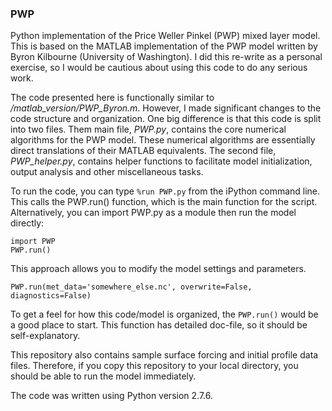 ### PWP

Python implementation of the Price Weller Pinkel (PWP) mixed layer model. This is based on the MATLAB implementation of the PWP model written by Byron Kilbourne (University of Washington). I did this re-write as a personal exercise, so I would be cautious about using this code to do any serious work. 

The code presented here is functionally similar to */matlab_version/PWP_Byron.m*. However, I made significant changes to the code structure and organization. One big difference is that this code is split into two files. Them main file, *PWP.py*, contains the core numerical algorithms for the PWP model. These numerical algorithms are essentially direct translations of their MATLAB equivalents. The second file, *PWP_helper.py*, contains helper functions to facilitate model initialization, output analysis and other miscellaneous tasks. 

To run the code, you can type `%run PWP.py` from the iPython command line. This calls the PWP.run() function, which is the main function for the script. Alternatively, you can import PWP.py as a module then run the model directly:

```
import PWP
PWP.run()
```

This approach allows you to modify the model settings and parameters.

```
PWP.run(met_data='somewhere_else.nc', overwrite=False, diagnostics=False)
```

To get a feel for how this code/model is organized, the `PWP.run()` would be a good place to start. This function has detailed doc-file, so it should be self-explanatory. 

This repository also contains sample surface forcing and initial profile data files. Therefore, if you copy this repository to your local directory, you should be able to run the model immediately. 

The code was written using Python version 2.7.6.
